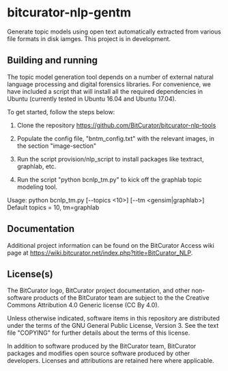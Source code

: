 # bitcurator-nlp-gentm

Generate topic models using open text automatically extracted from various file formats in disk iamges. This project is in development.

## Building and running

The topic model generation tool depends on a number of external natural language processing and digital forensics libraries. For convenience, we have included a script that will install all the required dependencies in Ubuntu (currently tested in Ubuntu 16.04 and Ubuntu 17.04).

To get started, follow the steps below:

1. Clone the repository https://github.com/BitCurator/bitcurator-nlp-tools

2. Populate the config file, "bntm_config.txt" with the relevant images,
in the section "image-section"

3. Run the script provision/nlp_script to install packages like
textract, graphlab, etc.

4. Run the script "python bcnlp_tm.py" to kick off the graphlab 
topic modeling tool.

Usage: python bcnlp_tm.py [--topics <10>] [--tm <gensim|graphlab>]
Default topics = 10, tm=graphlab

## Documentation

Additional project information can be found on the BitCurator Access wiki page at https://wiki.bitcurator.net/index.php?title=BitCurator_NLP.

## License(s)

The BitCurator logo, BitCurator project documentation, and other non-software products of the BitCurator team are subject to the the Creative Commons Attribution 4.0 Generic license (CC By 4.0).

Unless otherwise indicated, software items in this repository are distributed under the terms of the GNU General Public License, Version 3. See the text file "COPYING" for further details about the terms of this license.

In addition to software produced by the BitCurator team, BitCurator packages and modifies open source software produced by other developers. Licenses and attributions are retained here where applicable.

